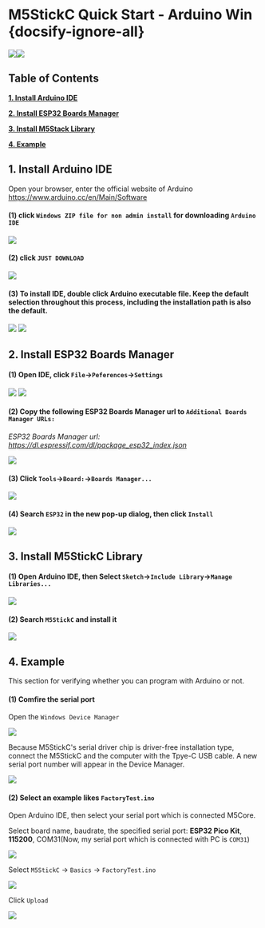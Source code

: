 # M5StickC Quick Start - Arduino Win {docsify-ignore-all}

<!-- ?> We suggest you confirm whether the `USB driver`, `Git` and `Arduino IDE` has installed first. If not, please view this two articles [establish serial connection](en/related_documents/establish_serial_connection) and [Install Git and Arduino IDE](en/related_documents/how_to_install_git_and_arduino). -->

<img src="assets/img/getting_started_pics/m5stickc/m5stickc_06.png"><img src="assets/img/windows-logo.png">

## Table of Contents

**[1. Install Arduino IDE](#_1-Install-Arduino-IDE)**

**[2. Install ESP32 Boards Manager](#_2-Install-ESP32-Boards-Manager)**

**[3. Install M5Stack Library](#_3-Install-M5Stack-Library)**

**[4. Example](#_4-Example)**

## 1. Install Arduino IDE

<!-- *注意：如果已经安装了 IDE，请直接从[步骤 2](#_2-安装串口驱动) 开始。* -->

Open your browser, enter the official website of Arduino  https://www.arduino.cc/en/Main/Software

#### (1) click `Windows ZIP file for non admin install` for downloading `Arduino IDE`

<img src="assets/img/getting_started_pics/m5stack_core/get_started_with_arduino_m5core/windows/arduino_cc_package.png">

#### (2) click `JUST DOWNLOAD`

<img src="assets/img/getting_started_pics/m5stack_core/get_started_with_arduino_m5core/windows/arduino_cc_package_02.png">

#### (3) To install IDE, double click Arduino executable file. Keep the default selection throughout this process, including the installation path is also the default.

<img src="assets/img/getting_started_pics/m5stack_core/get_started_with_arduino_m5core/windows/select_arduino_install_path.png">

<img src="assets/img/getting_started_pics/m5stack_core/get_started_with_arduino_m5core/windows/install_arduino_2.png">

## 2. Install ESP32 Boards Manager

#### (1) Open IDE, click `File`->`Peferences`->`Settings`

<img src="assets/img/getting_started_pics/m5stack_core/get_started_with_arduino_m5core/windows/quick_start_arduino_win_01.png">

<img src="assets/img/getting_started_pics/m5stack_core/get_started_with_arduino_m5core/windows/quick_start_arduino_win_02.png">

#### (2) Copy the following ESP32 Boards Manager url to `Additional Boards Manager URLs:`

*ESP32 Boards Manager url: https://dl.espressif.com/dl/package_esp32_index.json*

<img src="assets/img/getting_started_pics/m5stack_core/get_started_with_arduino_m5core/windows/quick_start_arduino_win_03.png">

#### (3) Click `Tools`->`Board:`->`Boards Manager...`

<img src="assets/img/getting_started_pics/m5stack_core/get_started_with_arduino_m5core/windows/quick_start_arduino_win_04.png">

#### (4) Search `ESP32` in the new pop-up dialog, then click `Install`

<img src="assets/img/getting_started_pics/m5stack_core/get_started_with_arduino_m5core/windows/quick_start_arduino_win_05.png">

## 3. Install M5StickC Library

#### (1) Open Arduino IDE, then Select `Sketch`->`Include Library`->`Manage Libraries...`

<img src="assets/img/getting_started_pics/m5stack_core/get_started_with_arduino_m5core/windows/install_m5stack_lib_01.png">

#### (2) Search `M5StickC` and install it

<img src="assets/img/getting_started_pics/m5stickc/m5stickc_quick_start_10.png">

## 4. Example

This section for verifying whether you can program with Arduino or not.

#### (1) Comfire the serial port

Open the `Windows Device Manager`

<img src="assets/img/getting_started_pics/m5stickc/m5stickc_quick_start_06.png">

Because M5StickC's serial driver chip is driver-free installation type, connect the M5StickC and the computer with the Tpye-C USB cable. A new serial port number will appear in the Device Manager.

<img src="assets/img/getting_started_pics/m5stickc/m5stickc_quick_start_05.png">

#### (2) Select an example likes `FactoryTest.ino`

Open Arduino IDE, then select your serial port which is connected M5Core.

Select board name, baudrate, the specified serial port: **ESP32 Pico Kit**, **115200**, COM31(Now, my serial port which is connected with PC is `COM31`)

<img src="assets/img/getting_started_pics/m5stickc/m5stickc_quick_start_08.png">

Select `M5StickC` -> `Basics` -> `FactoryTest.ino`

<img src="assets/img/getting_started_pics/m5stickc/m5stickc_quick_start_04.png">

Click `Upload`

<img src="assets/img/getting_started_pics/m5stickc/m5stickc_quick_start_09.png">

